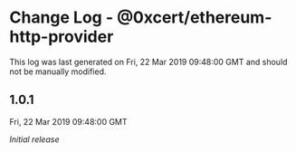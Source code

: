 # Change Log - @0xcert/ethereum-http-provider

This log was last generated on Fri, 22 Mar 2019 09:48:00 GMT and should not be manually modified.

## 1.0.1
Fri, 22 Mar 2019 09:48:00 GMT

*Initial release*

